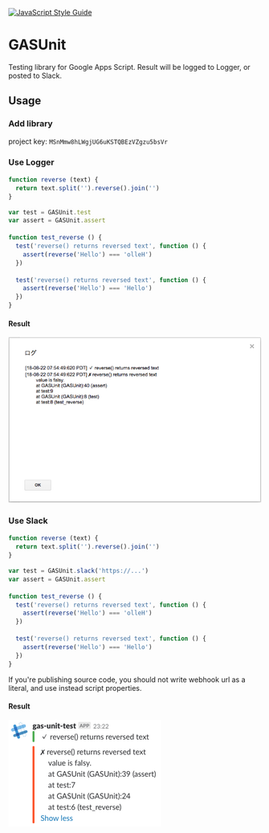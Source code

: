 [![JavaScript Style Guide](https://img.shields.io/badge/code_style-standard-brightgreen.svg)](https://standardjs.com)

# GASUnit
Testing library for Google Apps Script.
Result will be logged to Logger, or posted to Slack.

## Usage
### Add library
project key: `MSnMmw8hLWgjUG6uKSTQBEzVZgzu5bsVr`

### Use Logger
```js
function reverse (text) {
  return text.split('').reverse().join('')
}
```

```js
var test = GASUnit.test
var assert = GASUnit.assert
  
function test_reverse () {
  test('reverse() returns reversed text', function () {
    assert(reverse('Hello') === 'olleH')
  })

  test('reverse() returns reversed text', function () {
    assert(reverse('Hello') === 'Hello')
  })
}
```

#### Result
![logger.png](logger.png)

### Use Slack
```js
function reverse (text) {
  return text.split('').reverse().join('')
}
```

```js
var test = GASUnit.slack('https://...')
var assert = GASUnit.assert

function test_reverse () {
  test('reverse() returns reversed text', function () {
    assert(reverse('Hello') === 'olleH')
  })

  test('reverse() returns reversed text', function () {
    assert(reverse('Hello') === 'Hello')
  })
}
```

If you're publishing source code, you should not write webhook url as a literal, and use instead script properties.

#### Result
![slack.png](slack.png)
